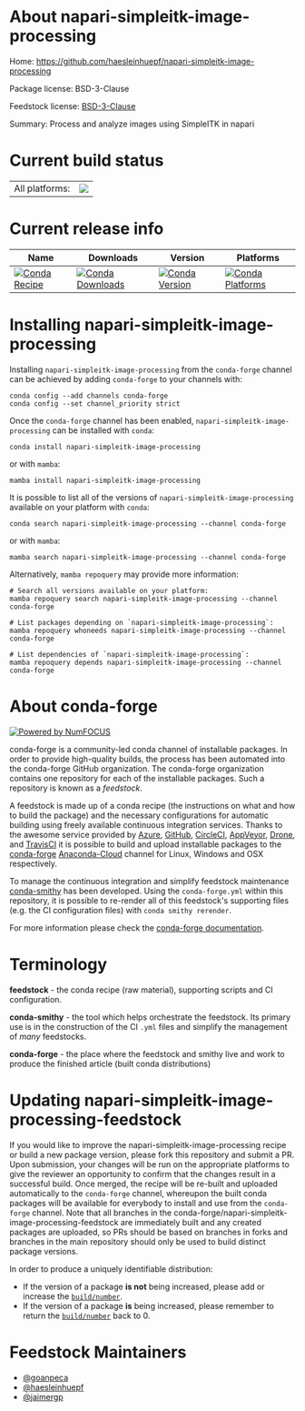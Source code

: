 About napari-simpleitk-image-processing
=======================================

Home: https://github.com/haesleinhuepf/napari-simpleitk-image-processing

Package license: BSD-3-Clause

Feedstock license: [BSD-3-Clause](https://github.com/conda-forge/napari-simpleitk-image-processing-feedstock/blob/main/LICENSE.txt)

Summary: Process and analyze images using SimpleITK in napari

Current build status
====================


<table><tr><td>All platforms:</td>
    <td>
      <a href="https://dev.azure.com/conda-forge/feedstock-builds/_build/latest?definitionId=15304&branchName=main">
        <img src="https://dev.azure.com/conda-forge/feedstock-builds/_apis/build/status/napari-simpleitk-image-processing-feedstock?branchName=main">
      </a>
    </td>
  </tr>
</table>

Current release info
====================

| Name | Downloads | Version | Platforms |
| --- | --- | --- | --- |
| [![Conda Recipe](https://img.shields.io/badge/recipe-napari--simpleitk--image--processing-green.svg)](https://anaconda.org/conda-forge/napari-simpleitk-image-processing) | [![Conda Downloads](https://img.shields.io/conda/dn/conda-forge/napari-simpleitk-image-processing.svg)](https://anaconda.org/conda-forge/napari-simpleitk-image-processing) | [![Conda Version](https://img.shields.io/conda/vn/conda-forge/napari-simpleitk-image-processing.svg)](https://anaconda.org/conda-forge/napari-simpleitk-image-processing) | [![Conda Platforms](https://img.shields.io/conda/pn/conda-forge/napari-simpleitk-image-processing.svg)](https://anaconda.org/conda-forge/napari-simpleitk-image-processing) |

Installing napari-simpleitk-image-processing
============================================

Installing `napari-simpleitk-image-processing` from the `conda-forge` channel can be achieved by adding `conda-forge` to your channels with:

```
conda config --add channels conda-forge
conda config --set channel_priority strict
```

Once the `conda-forge` channel has been enabled, `napari-simpleitk-image-processing` can be installed with `conda`:

```
conda install napari-simpleitk-image-processing
```

or with `mamba`:

```
mamba install napari-simpleitk-image-processing
```

It is possible to list all of the versions of `napari-simpleitk-image-processing` available on your platform with `conda`:

```
conda search napari-simpleitk-image-processing --channel conda-forge
```

or with `mamba`:

```
mamba search napari-simpleitk-image-processing --channel conda-forge
```

Alternatively, `mamba repoquery` may provide more information:

```
# Search all versions available on your platform:
mamba repoquery search napari-simpleitk-image-processing --channel conda-forge

# List packages depending on `napari-simpleitk-image-processing`:
mamba repoquery whoneeds napari-simpleitk-image-processing --channel conda-forge

# List dependencies of `napari-simpleitk-image-processing`:
mamba repoquery depends napari-simpleitk-image-processing --channel conda-forge
```


About conda-forge
=================

[![Powered by
NumFOCUS](https://img.shields.io/badge/powered%20by-NumFOCUS-orange.svg?style=flat&colorA=E1523D&colorB=007D8A)](https://numfocus.org)

conda-forge is a community-led conda channel of installable packages.
In order to provide high-quality builds, the process has been automated into the
conda-forge GitHub organization. The conda-forge organization contains one repository
for each of the installable packages. Such a repository is known as a *feedstock*.

A feedstock is made up of a conda recipe (the instructions on what and how to build
the package) and the necessary configurations for automatic building using freely
available continuous integration services. Thanks to the awesome service provided by
[Azure](https://azure.microsoft.com/en-us/services/devops/), [GitHub](https://github.com/),
[CircleCI](https://circleci.com/), [AppVeyor](https://www.appveyor.com/),
[Drone](https://cloud.drone.io/welcome), and [TravisCI](https://travis-ci.com/)
it is possible to build and upload installable packages to the
[conda-forge](https://anaconda.org/conda-forge) [Anaconda-Cloud](https://anaconda.org/)
channel for Linux, Windows and OSX respectively.

To manage the continuous integration and simplify feedstock maintenance
[conda-smithy](https://github.com/conda-forge/conda-smithy) has been developed.
Using the ``conda-forge.yml`` within this repository, it is possible to re-render all of
this feedstock's supporting files (e.g. the CI configuration files) with ``conda smithy rerender``.

For more information please check the [conda-forge documentation](https://conda-forge.org/docs/).

Terminology
===========

**feedstock** - the conda recipe (raw material), supporting scripts and CI configuration.

**conda-smithy** - the tool which helps orchestrate the feedstock.
                   Its primary use is in the construction of the CI ``.yml`` files
                   and simplify the management of *many* feedstocks.

**conda-forge** - the place where the feedstock and smithy live and work to
                  produce the finished article (built conda distributions)


Updating napari-simpleitk-image-processing-feedstock
====================================================

If you would like to improve the napari-simpleitk-image-processing recipe or build a new
package version, please fork this repository and submit a PR. Upon submission,
your changes will be run on the appropriate platforms to give the reviewer an
opportunity to confirm that the changes result in a successful build. Once
merged, the recipe will be re-built and uploaded automatically to the
`conda-forge` channel, whereupon the built conda packages will be available for
everybody to install and use from the `conda-forge` channel.
Note that all branches in the conda-forge/napari-simpleitk-image-processing-feedstock are
immediately built and any created packages are uploaded, so PRs should be based
on branches in forks and branches in the main repository should only be used to
build distinct package versions.

In order to produce a uniquely identifiable distribution:
 * If the version of a package **is not** being increased, please add or increase
   the [``build/number``](https://docs.conda.io/projects/conda-build/en/latest/resources/define-metadata.html#build-number-and-string).
 * If the version of a package **is** being increased, please remember to return
   the [``build/number``](https://docs.conda.io/projects/conda-build/en/latest/resources/define-metadata.html#build-number-and-string)
   back to 0.

Feedstock Maintainers
=====================

* [@goanpeca](https://github.com/goanpeca/)
* [@haesleinhuepf](https://github.com/haesleinhuepf/)
* [@jaimergp](https://github.com/jaimergp/)

